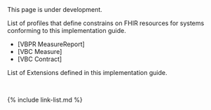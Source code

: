 
<div class="bg-info" markdown="1">
This page is under development.
</div>

List of profiles that define constrains on FHIR resources for systems conforming to this implementation guide.

* [VBPR MeasureReport]
* [VBC Measure]
* [VBC Contract]

List of Extensions defined in this implementation guide.

<br />

{% include link-list.md %}
